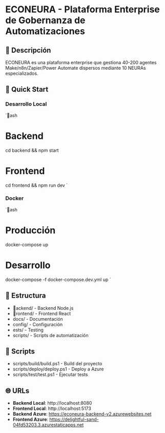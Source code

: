 ﻿# ECONEURA - Plataforma Enterprise de Gobernanza de Automatizaciones

## 🎯 Descripción
ECONEURA es una plataforma enterprise que gestiona 40-200 agentes Make/n8n/Zapier/Power Automate dispersos mediante 10 NEURAs especializados.

## 🚀 Quick Start

### Desarrollo Local
`ash
# Backend
cd backend && npm start

# Frontend
cd frontend && npm run dev
`

### Docker
`ash
# Producción
docker-compose up

# Desarrollo
docker-compose -f docker-compose.dev.yml up
`

## 📁 Estructura
- ackend/ - Backend Node.js
- rontend/ - Frontend React
- docs/ - Documentación
- config/ - Configuración
- 	ests/ - Testing
- scripts/ - Scripts de automatización

## 🔧 Scripts
- scripts/build/build.ps1 - Build del proyecto
- scripts/deploy/deploy.ps1 - Deploy a Azure
- scripts/test/test.ps1 - Ejecutar tests

## 🌐 URLs
- **Backend Local**: http://localhost:8080
- **Frontend Local**: http://localhost:5173
- **Backend Azure**: https://econeura-backend-v2.azurewebsites.net
- **Frontend Azure**: https://delightful-sand-04fd53203.3.azurestaticapps.net
